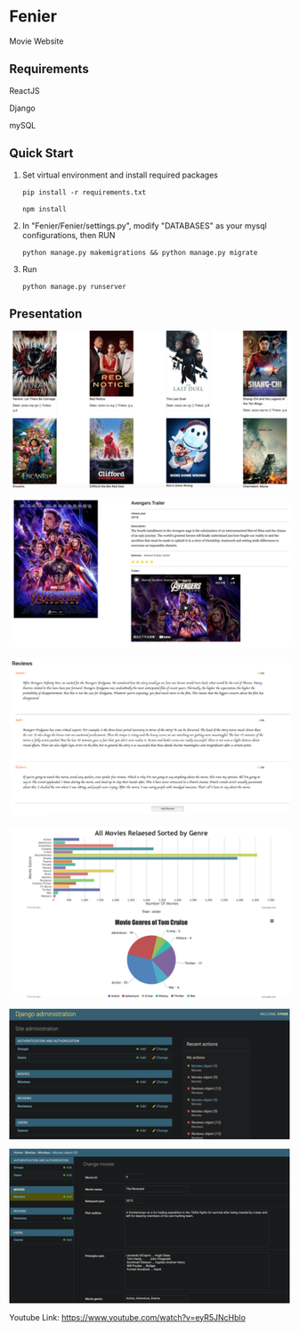 # Fenier
Movie Website

## Requirements

ReactJS

Django

mySQL

## Quick Start
1. Set virtual environment and install required packages

   ```
   pip install -r requirements.txt
   ```

   ```
   npm install
   ```

2. In "Fenier/Fenier/settings.py", modify "DATABASES" as your mysql configurations, then RUN

   ```
   python manage.py makemigrations && python manage.py migrate
   ```

3. Run 

   ```
   python manage.py runserver
   ```

## Presentation
![Movie list](./imgs/Movie_list.png)



![Movie](./imgs/Movie.png)



![Review](./imgs/Review.png)



![Statistics](./imgs/Statistics.png)



![Admin](./imgs/Admin.png)



![Admin movie](./imgs/Admin_movie.png)



Youtube Link: https://www.youtube.com/watch?v=eyR5JNcHblo